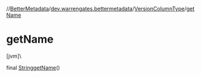 //[BetterMetadata](../../../index.md)/[dev.warrengates.bettermetadata](../index.md)/[VersionColumnType](index.md)/[getName](get-name.md)

# getName

[jvm]\

final [String](https://docs.oracle.com/javase/8/docs/api/java/lang/String.html)[getName](get-name.md)()
